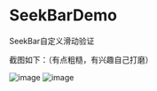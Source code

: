 # SeekBarDemo
SeekBar自定义滑动验证

截图如下：（有点粗糙，有兴趣自己打磨）

![image](https://github.com/brucevanfdm/SeekBarDemo/raw/master/app/src/main/res/pic1.png)
![image](https://github.com/brucevanfdm/SeekBarDemo/raw/master/app/src/main/res/pic1.png)
